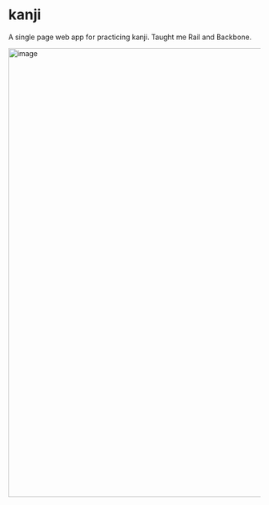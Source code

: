 # kanji
A single page web app for practicing kanji. Taught me Rail and Backbone.

<img width="896" alt="image" src="https://github.com/liamcmitchell/kanji/assets/1638610/43ef557f-9f89-4e8c-b85d-96736954ed03">
